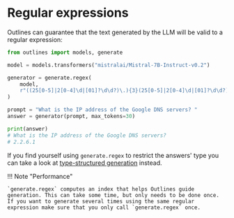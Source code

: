 # Regular expressions

Outlines can guarantee that the text generated by the LLM will be valid to a regular expression:

```python
from outlines import models, generate

model = models.transformers("mistralai/Mistral-7B-Instruct-v0.2")

generator = generate.regex(
    model,
    r"((25[0-5]|2[0-4]\d|[01]?\d\d?)\.){3}(25[0-5]|2[0-4]\d|[01]?\d\d?)",
)

prompt = "What is the IP address of the Google DNS servers? "
answer = generator(prompt, max_tokens=30)

print(answer)
# What is the IP address of the Google DNS servers?
# 2.2.6.1
```

If you find yourself using `generate.regex` to restrict the answers' type you can take a look at [type-structured generation](types.md) instead.

!!! Note "Performance"

    `generate.regex` computes an index that helps Outlines guide generation. This can take some time, but only needs to be done once. If you want to generate several times using the same regular expression make sure that you only call `generate.regex` once.
